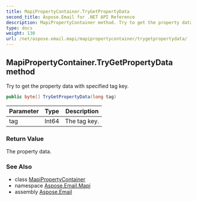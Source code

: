 ```yaml
---
title: MapiPropertyContainer.TryGetPropertyData
second_title: Aspose.Email for .NET API Reference
description: MapiPropertyContainer method. Try to get the property data with specified tag key
type: docs
weight: 130
url: /net/aspose.email.mapi/mapipropertycontainer/trygetpropertydata/
---
```

## MapiPropertyContainer.TryGetPropertyData method

Try to get the property data with specified tag key.

```csharp
public byte[] TryGetPropertyData(long tag)
```

| Parameter | Type | Description |
| --- | --- | --- |
| tag | Int64 | The tag key. |

### Return Value

The property data.

### See Also

* class [MapiPropertyContainer](../)
* namespace [Aspose.Email.Mapi](../../mapipropertycontainer/)
* assembly [Aspose.Email](../../../)


